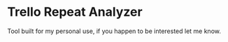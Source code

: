 Trello Repeat Analyzer
===========================

Tool built for my personal use, if you happen to be interested let me know.